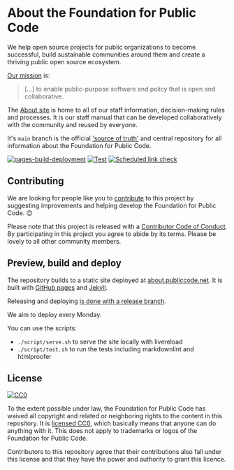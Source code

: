 # About the Foundation for Public Code

<!-- SPDX-License-Identifier: CC0-1.0 -->
<!-- SPDX-FileCopyrightText: 2018-2023 The Foundation for Public Code <info@publiccode.net> -->

We help open source projects for public organizations to become successful, build sustainable communities around them and create a thriving public open source ecosystem.

[Our mission](organization/mission.md) is:

> [...] to enable public-purpose software and policy that is open and collaborative.

The [About site](activities/documentation/index.md) is home to all of our staff information, decision-making rules and processes. It is our staff manual that can be developed collaboratively with the community and reused by everyone.

It's `main` branch is the official ['source of truth'](GOVERNANCE.md) and central repository for all information about the Foundation for Public Code.

[![pages-build-deployment](https://github.com/publiccodenet/about/actions/workflows/pages/pages-build-deployment/badge.svg)](https://github.com/publiccodenet/about/actions/workflows/pages/pages-build-deployment)
[![Test](https://github.com/publiccodenet/about/actions/workflows/test.yml/badge.svg)](https://github.com/publiccodenet/about/actions/workflows/test.yml)
[![Scheduled link check](https://github.com/publiccodenet/about/actions/workflows/link-check.yml/badge.svg)](https://github.com/publiccodenet/about/actions/workflows/link-check.yml)

## Contributing

We are looking for people like you to [contribute](CONTRIBUTING.md) to this project by suggesting improvements and helping develop the Foundation for Public Code. 😊

Please note that this project is released with a [Contributor Code of Conduct](CODE_OF_CONDUCT.md).
By participating in this project you agree to abide by its terms. Please be lovely to all other community members.

## Preview, build and deploy

The repository builds to a static site deployed at [about.publiccode.net](https://about.publiccode.net/).
It is built with [GitHub pages](https://pages.github.com) and [Jekyll](https://jekyllrb.com/).

Releasing and deploying [is done with a release branch](activities/documentation/merge-develop-into-main.md).

We aim to deploy every Monday.

You can use the scripts:

* `./script/serve.sh` to serve the site locally with livereload
* `./script/test.sh` to run the tests including markdownlint and htmlproofer

## License

[![CC0](https://licensebuttons.net/p/zero/1.0/88x31.png)](https://creativecommons.org/publicdomain/zero/1.0/)

To the extent possible under law, the Foundation for Public Code has waived all copyright and related or neighboring rights to the content in this repository.
It is [licensed CC0](https://creativecommons.org/publicdomain/zero/1.0/), which basically means that anyone can do anything with it.
This does not apply to trademarks or logos of the Foundation for Public Code.

Contributors to this repository agree that their contributions also fall under this license and that they have the power and authority to grant this licence.
